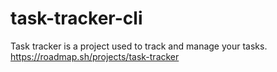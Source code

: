 # task-tracker-cli
Task tracker is a project used to track and manage your tasks.
https://roadmap.sh/projects/task-tracker
